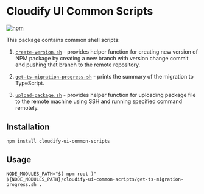 # Cloudify UI Common Scripts

[![npm](https://img.shields.io/npm/v/cloudify-ui-common-scripts.svg?style=flat)](https://www.npmjs.com/package/cloudify-ui-common-scripts)

This package contains common shell scripts:

1. [`create-version.sh`](./create-version.sh) - provides helper function for creating new version of NPM package by creating a new
   branch with version change commit and pushing that branch to the remote repository.

2. [`get-ts-migration-progress.sh`](./get-ts-migration-progress.sh) - prints the summary of the migration to TypeScript.

3. [`upload-package.sh`](./upload-package.sh) - provides helper function for uploading package file to the remote machine using SSH
   and running specified command remotely.

## Installation

```npm
npm install cloudify-ui-common-scripts
```

## Usage

```shell
NODE_MODULES_PATH="$( npm root )"
${NODE_MODULES_PATH}/cloudify-ui-common-scripts/get-ts-migration-progress.sh .
```
